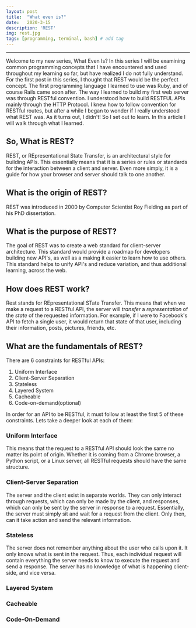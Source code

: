 ```yaml
---
layout: post
title:  "What even is?"
date:   2020-3-15
description: 'REST'
img: rest.jpg
tags: [programming, terminal, bash] # add tag
---
```

---

Welcome to my new series, What Even Is? In this series I will be examining common programming concepts that I have encountered and used throughout my learning so far, but have realized I do not fully understand. For the first post in this series, I thought that REST would be the perfect concept. The first programming language I learned to use was Ruby, and of course Rails came soon after. The way I learned to build my first web server was through RESTful convention. I understood how to build RESTFUL APIs mainly through the HTTP Protocol. I knew how to follow convention for RESTful routes, but after a while I began to wonder if I really understood what REST was. As it turns out, I didn't! So I set out to learn. In this article I will walk through what I learned.

## So, What is REST?

REST, or REpresentational State Transfer, is an architectural style for building APIs. This essentially means that it is a series or rules or standards for the interaction between a client and server. Even more simply, it is a guide for how your browser and server should talk to one another.

## What is the origin of REST?

REST was introduced in 2000 by Computer Scientist Roy Fielding as part of his PhD dissertation.

## What is the purpose of REST?

The goal of REST was to create a web standard for client-server architecture. This standard would provide a roadmap for developers building new API's, as well as a making it easier to learn how to use others. This standard helps to unify API's and reduce variation, and thus additional learning, across the web.

## How does REST work?

Rest stands for REpresentational STate Transfer. This means that when we make a request to a RESTful API, the server will *transfer* a *representation* of the *state* of the requested information. For example, if I were to Facebook's API to fetch a single user, it would return that state of that user, including their information, posts, pictures, friends, etc.

## What are the fundamentals of REST?

There are 6 constraints for RESTful APIs:

1. Uniform Interface
2. Client-Server Separation
3. Stateless
4. Layered System
5. Cacheable
6. Code-on-demand(optional)

In order for an API to be RESTful, it must follow at least the first 5 of these constraints. Lets take a deeper look at each of them:

### Uniform Interface

This means that the request to a RESTful API should look the same no matter its point of origin. Whether it is coming from a Chrome browser, a Python script, or a Linux server, all RESTful requests should have the same structure.

### Client-Server Separation

The server and the client exist in separate worlds. They can only interact through requests, which can only be made by the client, and responses, which can only be sent by the server in response to a request. Essentially, the server must simply sit and wait for a request from the client. Only then, can it take action and send the relevant information.

### Stateless

The server does not remember anything about the user who calls upon it. It only knows what is sent in the request. Thus, each individual request will contain everything the server needs to know to execute the request and send a response. The server has no knowledge of what is happening client-side, and vice versa.

### Layered System

### Cacheable

### Code-On-Demand
